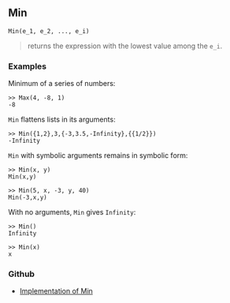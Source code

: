 ## Min

```
Min(e_1, e_2, ..., e_i) 
```

> returns the expression with the lowest value among the `e_i`.
	
### Examples

Minimum of a series of numbers:

```
>> Max(4, -8, 1)
-8
```

`Min` flattens lists in its arguments:

```
>> Min({1,2},3,{-3,3.5,-Infinity},{{1/2}})
-Infinity
```

`Min` with symbolic arguments remains in symbolic form:

```
>> Min(x, y)
Min(x,y)
 
>> Min(5, x, -3, y, 40)
Min(-3,x,y)
```

With no arguments, `Min` gives `Infinity`:

```
>> Min()
Infinity
 
>> Min(x)
x
```

### Github

* [Implementation of Min](https://github.com/axkr/symja_android_library/blob/master/symja_android_library/matheclipse-core/src/main/java/org/matheclipse/core/builtin/BooleanFunctions.java#L2736) 
